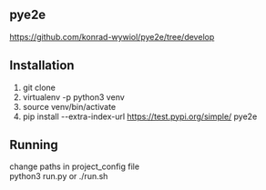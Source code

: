 ## pye2e
https://github.com/konrad-wywiol/pye2e/tree/develop

## Installation
1. git clone  
2. virtualenv -p python3 venv  
3. source venv/bin/activate  
4. pip install --extra-index-url https://test.pypi.org/simple/ pye2e

## Running
change paths in project_config file  
python3 run.py  or ./run.sh
